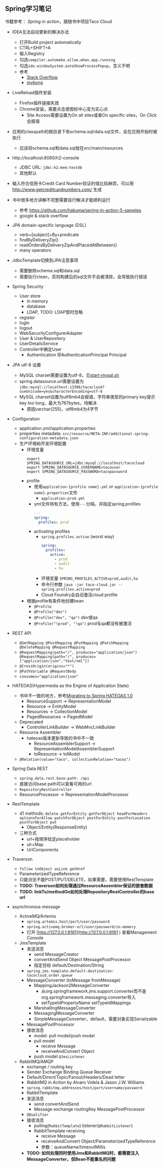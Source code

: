 ## Spring学习笔记

书籍参考： *Spring in action*，跟随书中项目Taco Cloud

* IDEA无法自动更新的解决办法
    * 打开Build project automatically
    * CTRL+SHIFT+A
    * 输入Registry
    * 勾选``compiler.automake.allow.when.app.running``
    * 勾选``ide.windowSystem.autoShowProcessPopup``，含义不明
    * 参考
        * [Stack Overflow](https://stackoverflow.com/a/45640726)
        * [mykong](https://www.mkyong.com/spring-boot/intellij-idea-spring-boot-template-reload-is-not-working/)
        
* LiveReload插件安装
    * Firefox插件链接失效
    * Chrome安装，需要点击使图标中心变为实心点
        * Site Access需要设置为On all sites或者On specific sites，On Click会报错

* 应用的classpath的根目录下有schema.sql/data.sql文件，会在应用开始时被执行
    * 应该将schema.sql和data.sql放在src/main/resources

* http://localhost:8080/h2-console
    * JDBC URL: ``jdbc:h2:mem:testdb``
    * 其他默认
    
* 输入符合信用卡Credit Card Number验证的值比较麻烦，可以用 http://www.getcreditcardnumbers.com/ 生成

* 书中很多地方讲解不完整需要自行解决才能顺利运行
    * 参考 https://github.com/habuma/spring-in-action-5-samples
    * google & stack overflow

* JPA domain-specific language (DSL)
    * verb+\[subject\]+By+predicate
    * findByDeliveryZip()
    * readOrdersByDeliveryZipAndPlacedAtBetween()
    * many operators
    
* JdbcTemplate切换到JPA注意事项
    * 需要删除schema.sql和data.sql
    * 需要执行clean，否则构建后的sql文件不会被清除，会导致执行错误

* Spring Security
    * User store
        * in memory
        * database
        * LDAP, TODO: LDAP暂时忽略
    * register
    * login
    * logout
    * WebSecurityConfigurerAdapter 
    * User & UserRepository
    * UserDetailsService
    * Controller中确定User
        * Authentication @AuthenticationPrincipal Principal

* JPA utf-8 设置
    * MySQL charset需要设置为utf-8，见[start-mysql.sh](start-mysql.sh)
    * spring.datasource.url需要设置为``jdbc:mysql://localhost:13306/tacocloud?useUnicode=yes&characterEncoding=utf-8``
    * MySQL charset设置为utf8mb4会报错，字符串类型的primary key提示key too long，最大为767bytes，待解决
        * 原因varchar(255)，utf8mb4为4字节

* Configuration
    * application.yml/application.properties
    * properties metadata: ``src/resource/META-INF/additional-spring-configuration-metadata.json``
    * 生产环境和开发环境配置
        * 环境变量
            ```shell
            export SPRING_DATASOURCE_URL=jdbc:mysql://localhost/tacocloud
            export SPRING_DATASOURCE_USRERNAME=tacouser
            export SPRING_DATASOURCE_PASSWORD=tacopassword
            ```
        * profile
            * 使用``application-{profile name}.yml`` or ``application-{profile name}.properties``文件
                * ``application-prod.yml``
            * yml文件特有方法，使用``---``分隔，并指定spring.profiles
                ```yaml
                ---
                spring:
                  profiles: prod
                ```
            * activating profiles
                * ``spring.profiles.active`` (worst way)
                  ```yaml
                  spring:
                    profiles:
                      active:
                        - prod
                        - audit
                        - ha
                  ```
                * 环境变量 ``SPRING_PROFILES_ACTIVE=prod,audit,ha``
                * 命令行参数 ``java -jar taco-cloud.jar --spring.profiles.active=prod``
                * Cloud Foundry会自动激活cloud profile               
        * 根据profile有条件地创建bean
            * ``@Profile``
            * ``@Profile("dev")``
            * ``@Profile("dev", "qa")`` dev或qa
            * ``@Profile("!prod", "!qa")`` prod与qa都没有被激活
* REST API
    * ``@GetMapping @PostMapping @PutMapping @PatchMapping @DeleteMapping @RequestMapping``              
    * ``@RequestMapping(path="/", produces="application/json") @RequestMapping(path="/", produces={"application/json","text/xml"})``
    * ``@CrossOrigin(origins="*")``
    * ``@PathVariable @RequestBody``
    * ``consumes="application/json"``
    
* HATEOAS(Hypermedia as the Engine of Application State)
    * 书中不一致的地方，参考[Migrating to Spring HATEOAS 1.0](https://docs.spring.io/spring-hateoas/docs/current/reference/html/#migrate-to-1.0)
        * ResourceSupport -> RepresentationModel
        * Resource -> EntityModel
        * Resources -> CollectionModel
        * PagedResources -> PagedModel
    * Deprecated
        * ControllerLinkBuilder -> WebMvcLinkBuilder
    * Resource Assembler
        * hateoas版本更新导致的书中不一致
            * ResourceAssemblerSupport -> RepresentationModelAssemblerSupport
            * toResource -> toModel
    * ``@Relation(value="taco", collectionRelation="tacos")``
    
* Spring Data REST
    * ``spring.data.rest.base-path: /api``
    * 直接访问base path可以查看可用的url
    * ``RepositoryRestController``
    * ResourceProcessor -> RepresentationModelProcessor
    
* RestTemplate
    * 41 methods: ``delete getForEntity getForObject headForHeaders optionsForAllow patchForObject postForEntity postForLocation postForObject put``
        * Object/Entity(ResponseEntity)
    * 三种方式
        * url+按顺序给定placeholder
        * ulr+Map
        * UriComponents
        
* Traverson
    * ``follow toObject asLink getHref``
    * ParameterizedTypeReference
    * 只能浏览不能POST/PUT/DELETE，如果需要，需要使用RestTemplate
    * **TODO: Traverson如何处理通过ResourceAssembler保证的嵌套数据**
    * **TODO: linkTo/methodOn如何处理RepositoryRestController的base url**

* asynchronous message
    * ActiveMQ/Artemis
        * ``spring.artemis.host/port/user/password``
        * ``spring.activemq.broker-url/user/password/in-memory``
        * 打开 [http://127.0.0.1:8161](http://127.0.0.1:8161 ) 查看Management Console
    * JmsTemplate
        * 发送消息
            * send MessageCreator
            * convertAndSend Object MessagePostProcessor
            * 指定目标 default/Destination/String
        * ``spring.jms.template.default-destination: tacocloud.order.queue``
        * MessageConverter (toMessage fromMessage)
            * MappingJackson2MessageConverter
                * 从org.springframework.jms.support.converter而不是org.springframework.messaging.converter导入
                * setTypeIdPropertyName setTypeIdMappings
            * MarshallingMessageConverter
            * MessagingMessageConverter
            * SimpleMessageConverter，default，需要对象实现Serializable
        * MessagePostProcessor
        * 接收消息
            * model: pull model/push model
            * pull model
                * receive Message
                * receiveAndConvert Object
            * push model ``@JmsListener``
    * RabbitMQ/AMQP
        * exchange / routing key
        * Sender Exchange Binding Queue Receiver
        * Default/Direct/Topic/Fanout/Headers/Dead letter
        * *RabbitMQ in Action* by Alvaro Videla & Jason J.W. Williams
        * ``spring.rabbitmq.addresses/host/port/username/password``
        * RabbitTemplate
        * 发送消息
            * send convertAndSend
            * Message exchange routingKey  MessagePostProcessor
        * ``@Qualifier``
        * 接收消息
            * pulling(``RabbitTemplate``)  listener(``@RabbitListener``)
            * RabbitTemplate receiving
                * receive Message
                * receiveAndConvert Object/ParameterizedTypeReference
                * 参数：queueName/timeoutMillis
        * **TODO: 如何处理同时使用Jms和RabbitMQ时，都需要注入MessageConverter，但Bean不能重名的问题**

